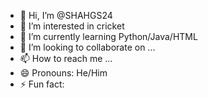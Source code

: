 - 👋 Hi, I’m @SHAHGS24
- 👀 I’m interested in cricket
- 🌱 I’m currently learning Python/Java/HTML
- 💞️ I’m looking to collaborate on ...
- 📫 How to reach me ...
- 😄 Pronouns: He/Him
- ⚡ Fun fact: 

<!---
SHAHGS24/SHAHGS24 is a ✨ special ✨ repository because its `README.md` (this file) appears on your GitHub profile.
You can click the Preview link to take a look at your changes.
--->
